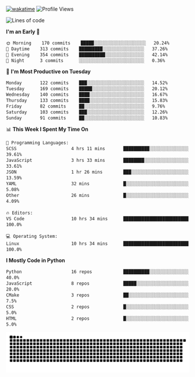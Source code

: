 [![wakatime](https://wakatime.com/badge/user/b920b284-3cde-4cd4-b72e-f7f22d050b16.svg)](https://wakatime.com/@b920b284-3cde-4cd4-b72e-f7f22d050b16)
![Profile Views](http://img.shields.io/badge/Profile%20Views-4586-blue)
<!--START_SECTION:waka-->
![Lines of code](https://img.shields.io/badge/From%20Hello%20World%20I%27ve%20Written--770%20Thousand%20lines%20of%20code-blue)

**I'm an Early 🐤** 

```text
🌞 Morning    170 commits    █████░░░░░░░░░░░░░░░░░░░░   20.24% 
🌆 Daytime    313 commits    █████████░░░░░░░░░░░░░░░░   37.26% 
🌃 Evening    354 commits    ██████████░░░░░░░░░░░░░░░   42.14% 
🌙 Night      3 commits      ░░░░░░░░░░░░░░░░░░░░░░░░░   0.36%

```
📅 **I'm Most Productive on Tuesday** 

```text
Monday       122 commits    ███░░░░░░░░░░░░░░░░░░░░░░   14.52% 
Tuesday      169 commits    █████░░░░░░░░░░░░░░░░░░░░   20.12% 
Wednesday    140 commits    ████░░░░░░░░░░░░░░░░░░░░░   16.67% 
Thursday     133 commits    ████░░░░░░░░░░░░░░░░░░░░░   15.83% 
Friday       82 commits     ██░░░░░░░░░░░░░░░░░░░░░░░   9.76% 
Saturday     103 commits    ███░░░░░░░░░░░░░░░░░░░░░░   12.26% 
Sunday       91 commits     ██░░░░░░░░░░░░░░░░░░░░░░░   10.83%

```


📊 **This Week I Spent My Time On** 

```text
💬 Programming Languages: 
SCSS                     4 hrs 11 mins       ██████████░░░░░░░░░░░░░░░   39.61% 
JavaScript               3 hrs 33 mins       ████████░░░░░░░░░░░░░░░░░   33.61% 
JSON                     1 hr 26 mins        ███░░░░░░░░░░░░░░░░░░░░░░   13.59% 
YAML                     32 mins             █░░░░░░░░░░░░░░░░░░░░░░░░   5.08% 
Other                    26 mins             █░░░░░░░░░░░░░░░░░░░░░░░░   4.09%

🔥 Editors: 
VS Code                  10 hrs 34 mins      █████████████████████████   100.0%

💻 Operating System: 
Linux                    10 hrs 34 mins      █████████████████████████   100.0%

```

**I Mostly Code in Python** 

```text
Python                   16 repos            ██████████░░░░░░░░░░░░░░░   40.0% 
JavaScript               8 repos             █████░░░░░░░░░░░░░░░░░░░░   20.0% 
CMake                    3 repos             ██░░░░░░░░░░░░░░░░░░░░░░░   7.5% 
CSS                      2 repos             █░░░░░░░░░░░░░░░░░░░░░░░░   5.0% 
HTML                     2 repos             █░░░░░░░░░░░░░░░░░░░░░░░░   5.0%

```



<!--END_SECTION:waka-->
![Snake animation](https://raw.githubusercontent.com/timmypidashev/timmypidashev/main/commits.svg)

